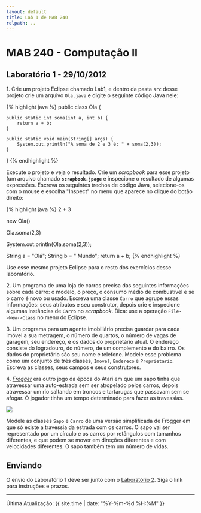 ```yaml
---
layout: default
title: Lab 1 de MAB 240
relpath: ..
---
```


MAB 240 - Computação II
=======================

Laboratório 1 - 29/10/2012
--------------------------

1\. Crie um projeto Eclipse chamado Lab1, e dentro da pasta `src` desse
projeto crie um arquivo `Ola.java` e digite o seguinte código Java nele:

{% highlight java %}
public class Ola {

    public static int soma(int a, int b) {
        return a + b;
    }

    public static void main(String[] args) {
        System.out.println("A soma de 2 e 3 é: " + soma(2,3));
    }

}
{% endhighlight %}

Execute o projeto e veja o resultado. Crie um *scrapbook* para esse
projeto (um arquivo chamado **`scrapbook.jpage`** e inspecione o
resultado de algumas expressões. Escreva os seguintes trechos de código
Java, selecione-os com o mouse e escolha "Inspect" no menu que aparece
no clique do botão direito:

{% highlight java %}
2 + 3

new Ola()

Ola.soma(2,3)

System.out.println(Ola.soma(2,3));

String a = "Olá";
String b = " Mundo";
return a + b;
{% endhighlight %}

Use esse mesmo projeto Eclipse para o resto dos exercícios desse
laboratório.

2\. Um programa de uma loja de carros precisa das seguintes informações
sobre cada carro: o modelo, o preço, o consumo médio de combustível e se
o carro é novo ou usado. Escreva uma classe `Carro` que agrupe essas
informações: seus atributos e seu construtor, depois crie e inspecione
algumas instâncias de `Carro` no *scrapbook*. Dica: use a operação
`File->New->Class` no menu do Eclipse.

3\. Um programa para um agente imobiliário precisa guardar para cada
imóvel a sua metragem, o número de quartos, o número de vagas de
garagem, seu endereço, e os dados do proprietário atual. O endereço
consiste do logradouro, do número, de um complemento e do bairro. Os
dados do proprietário são seu nome e telefone. Modele esse problema como
um conjunto de três classes, `Imovel`, `Endereco` e `Proprietario`.
Escreva as classes, seus campos e seus construtores.

4\. *[Frogger](http://www.jogos-viciantes.com/frogger/)* era outro jogo
da época do Atari em que um sapo tinha que atravessar uma auto-estrada
sem ser atropelado pelos carros, depois atravessar um rio saltando em
troncos e tartarugas que passavam sem se afogar. O jogador tinha um
tempo determinado para fazer as travessias.

![](http://www.atariage.com/2600/screenshots/s_Frogger_1.png)

Modele as classes `Sapo` e `Carro` de uma versão simplificada de Frogger
em que só existe a travessia da estrada com os carros. O sapo vai ser
representado por um círculo e os carros por retângulos com tamanhos
diferentes, e que podem se mover em direções diferentes e com
velocidades diferentes. O sapo também tem um número de vidas.

Enviando
--------

O envio do Laboratório 1 deve ser junto com o [Laboratório 2](lab2.html). Siga o
link para instruções e prazos.

* * * * *

Última Atualização: {{ site.time | date: "%Y-%m-%d %H:%M" }}
